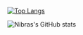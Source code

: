 [![Top Langs](https://github-readme-stats.vercel.app/api/top-langs/?username=dev4ult&layout=compact)](https://github.com/dev4ult/github-readme-stats)


![Nibras's GitHub stats](https://github-readme-stats.vercel.app/api?username=dev4ult&show_icons=true&theme=cobalt)
